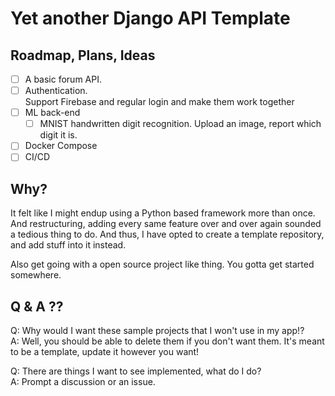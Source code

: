 # Yet another Django API Template

## Roadmap, Plans, Ideas
- [ ] A basic forum API.
- [ ] Authentication.<br/>
  Support Firebase and regular login and make them work together
- [ ] ML back-end
  - [ ] MNIST handwritten digit recognition. Upload an image, report which digit it is.
- [ ] Docker Compose
- [ ] CI/CD

## Why?
It felt like I might endup using a Python based framework more than once. And restructuring, adding every same feature over and over again sounded a tedious thing to do. And thus, I have opted to create a template repository, and add stuff into it instead.

Also get going with a open source project like thing. You gotta get started somewhere.

## Q & A ??
Q: Why would I want these sample projects that I won't use in my app!?<br/>
A: Well, you should be able to delete them if you don't want them. It's meant to be a template, update it however you want!

Q: There are things I want to see implemented, what do I do?<br/>
A: Prompt a discussion or an issue.
